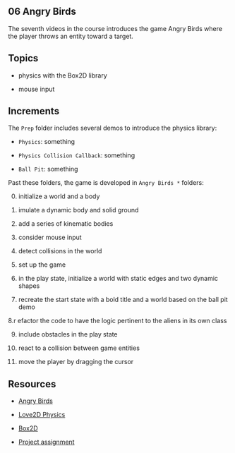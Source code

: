 ## 06 Angry Birds

The seventh videos in the course introduces the game Angry Birds where the player throws an entity toward a target.

## Topics

- physics with the Box2D library

- mouse input

## Increments

The `Prep` folder includes several demos to introduce the physics library:

- `Physics`: something

- `Physics Collision Callback`: something

- `Ball Pit`: something

Past these folders, the game is developed in `Angry Birds *` folders:

0. initialize a world and a body

1. imulate a dynamic body and solid ground

2. add a series of kinematic bodies

3. consider mouse input

4. detect collisions in the world

5. set up the game

6. in the play state, initialize a world with static edges and two dynamic shapes

7. recreate the start state with a bold title and a world based on the ball pit demo

8.r efactor the code to have the logic pertinent to the aliens in its own class

9. include obstacles in the play state

10. react to a collision between game entities

11. move the player by dragging the cursor

## Resources

- [Angry Birds](https://youtu.be/9iYjOkRDzBs)

- [Love2D Physics](https://love2d.org/wiki/love.physics)

- [Box2D](https://box2d.org/)

- [Project assignment](https://docs.cs50.net/ocw/games/assignments/6/assignment6.html)
